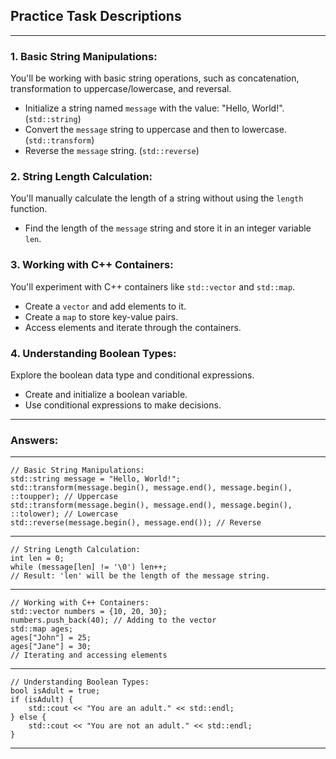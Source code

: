 <h2>Practice Task Descriptions</h2>

<hr>

<h3>1. Basic String Manipulations:</h3>
<p>You'll be working with basic string operations, such as concatenation, transformation to uppercase/lowercase, and reversal.</p>

<ul>
  <li>Initialize a string named <code>message</code> with the value: "Hello, World!". (<code>std::string</code>)</li>
  <li>Convert the <code>message</code> string to uppercase and then to lowercase. (<code>std::transform</code>)</li>
  <li>Reverse the <code>message</code> string. (<code>std::reverse</code>)</li>
</ul>

<h3>2. String Length Calculation:</h3>
<p>You'll manually calculate the length of a string without using the <code>length</code> function.</p>

<ul>
  <li>Find the length of the <code>message</code> string and store it in an integer variable <code>len</code>.</li>
</ul>

<h3>3. Working with C++ Containers:</h3>
<p>You'll experiment with C++ containers like <code>std::vector</code> and <code>std::map</code>.</p>

<ul>
  <li>Create a <code>vector</code> and add elements to it.</li>
  <li>Create a <code>map</code> to store key-value pairs.</li>
  <li>Access elements and iterate through the containers.</li>
</ul>

<h3>4. Understanding Boolean Types:</h3>
<p>Explore the boolean data type and conditional expressions.</p>

<ul>
  <li>Create and initialize a boolean variable.</li>
  <li>Use conditional expressions to make decisions.</li>
</ul>

<hr>

<h3>Answers:</h3>

<hr>

<pre><code>// Basic String Manipulations:
std::string message = "Hello, World!";
std::transform(message.begin(), message.end(), message.begin(), ::toupper); // Uppercase
std::transform(message.begin(), message.end(), message.begin(), ::tolower); // Lowercase
std::reverse(message.begin(), message.end()); // Reverse
</code></pre>

<hr>

<pre><code>// String Length Calculation:
int len = 0;
while (message[len] != '\0') len++;
// Result: 'len' will be the length of the message string.
</code></pre>

<hr>

<pre><code>// Working with C++ Containers:
std::vector<int> numbers = {10, 20, 30};
numbers.push_back(40); // Adding to the vector
std::map<std::string, int> ages;
ages["John"] = 25;
ages["Jane"] = 30;
// Iterating and accessing elements
</code></pre>

<hr>

<pre><code>// Understanding Boolean Types:
bool isAdult = true;
if (isAdult) {
    std::cout << "You are an adult." << std::endl;
} else {
    std::cout << "You are not an adult." << std::endl;
}
</code></pre>

<hr>
